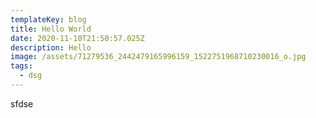 ```yaml
---
templateKey: blog
title: Hello World
date: 2020-11-10T21:50:57.025Z
description: Hello
image: /assets/71279536_2442479165996159_1522751968710230016_o.jpg
tags:
  - dsg
---
```

sfdse